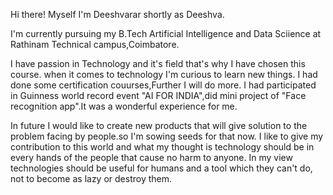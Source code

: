 Hi there! Myself I'm Deeshvarar shortly as Deeshva.

I'm currently pursuing my B.Tech Artificial Intelligence and Data Sciience 
at Rathinam Technical campus,Coimbatore.

I have passion in Technology and it's field that's why I have chosen this course. 
when it comes to technology I'm curious to learn new things. I had done some certification couurses,Further I will do more. I had participated in Guinness world record event "AI FOR INDIA",did mini project of "Face recognition app".It was a wonderful experience for me. 

In future I would like to create new products that will give solution to the problem facing by people.so I'm sowing seeds for that now. I like to give my contribution to this world and what my thought is technology should be in every hands of the people that cause no harm to anyone. In my view technologies should be useful for humans and a tool which they can't do, not to become as lazy or destroy them.
